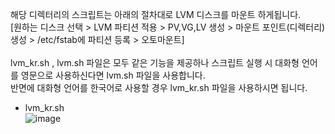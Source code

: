 해당 디렉터리의 스크립트는 아래의 절차대로 LVM 디스크를 마운트 하게됩니다.<br>
[원하는 디스크 선택 > LVM 파티션 적용 > PV,VG,LV 생성 > 마운트 포인트(디렉터리) 생성 > /etc/fstab에 파티션 등록 > 오토마운트]
<br>
<br>
lvm_kr.sh , lvm.sh 파일은 모두 같은 기능을 제공하나 스크립트 실행 시 대화형 언어를 영문으로 사용하신다면 lvm.sh 파일을 사용합니다.<br>
반면에 대화형 언어를 한국어로 사용할 경우 lvm_kr.sh 파일을 사용하시면 됩니다.<br>

- lvm_kr.sh<br>
![image](https://user-images.githubusercontent.com/31732708/221092867-d1d3e6de-0d42-44c8-8e5b-4af7000d6ffb.png)
